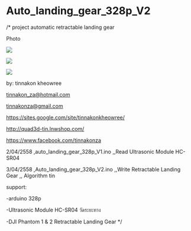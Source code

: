 # Auto_landing_gear_328p_V2

/*
project automatic retractable landing gear 

Photo

![](https://cloud.githubusercontent.com/assets/9403558/6982544/4e1175aa-da3d-11e4-974d-5ca9b28043de.jpg)

![](https://cloud.githubusercontent.com/assets/9403558/6982553/6c3bd89a-da3d-11e4-9b86-b668ef0fba9b.jpg)

![](https://cloud.githubusercontent.com/assets/9403558/6982558/76d94ea4-da3d-11e4-803c-ed308910c331.jpg)

by: tinnakon kheowree  

tinnakon_za@hotmail.com

tinnakonza@gmail.com

https://sites.google.com/site/tinnakonkheowree/

http://quad3d-tin.lnwshop.com/

https://www.facebook.com/tinnakonza

2/04/2558  ,auto_landing_gear_328p_V1.ino  ,,Read Ultrasonic Module HC-SR04

3/04/2558  ,Auto_landing_gear_328p_V2.ino  ,,Write Retractable Landing Gear ,, Algorithm tin

support: 

-arduino 328p

-Ultrasonic Module HC-SR04 วัดระยะทาง

-DJI Phantom 1 & 2 Retractable Landing Gear
*/
